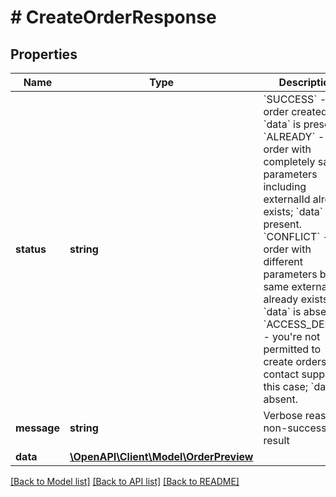# # CreateOrderResponse

## Properties

Name | Type | Description | Notes
------------ | ------------- | ------------- | -------------
**status** | **string** | &#x60;SUCCESS&#x60; - new order created; &#x60;data&#x60; is present. &#x60;ALREADY&#x60; - order with completely same parameters including externalId already exists; &#x60;data&#x60; is present. &#x60;CONFLICT&#x60; - order with different parameters but same externalId already exists; &#x60;data&#x60; is absent. &#x60;ACCESS_DENIED&#x60; - you&#39;re not permitted to create orders, contact support in this case; &#x60;data&#x60; is absent. |
**message** | **string** | Verbose reason of non-success result | [optional]
**data** | [**\OpenAPI\Client\Model\OrderPreview**](OrderPreview.md) |  | [optional]

[[Back to Model list]](../../README.md#models) [[Back to API list]](../../README.md#endpoints) [[Back to README]](../../README.md)
